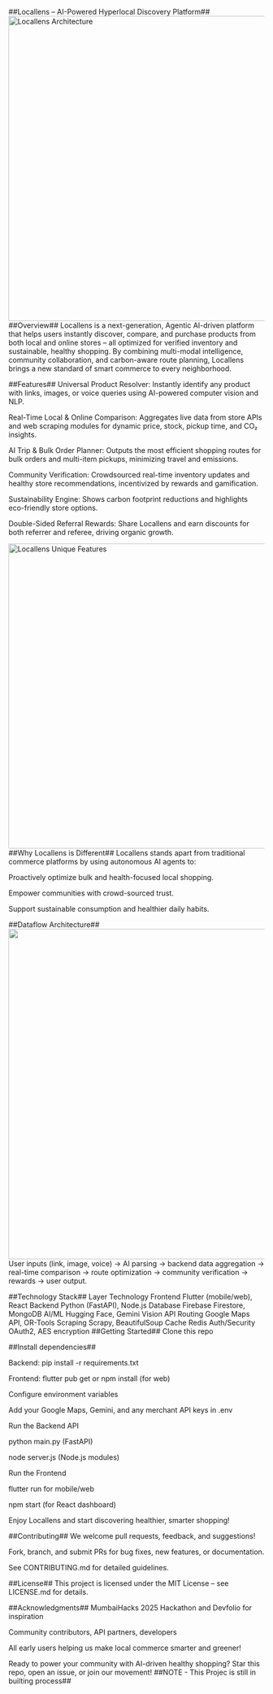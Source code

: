 ##Locallens – AI-Powered Hyperlocal Discovery Platform##
<img src="https://user-gen-media-assets.s3.amazonaws.com/seedream_images/e0fbf4cb-5d65-463e-97d7-3d48ef0f8323.png" alt="Locallens Architecture" width="600"/>
##Overview##
Locallens is a next-generation, Agentic AI-driven platform that helps users instantly discover, compare, and purchase products from both local and online stores – all optimized for verified inventory and sustainable, healthy shopping. By combining multi-modal intelligence, community collaboration, and carbon-aware route planning, Locallens brings a new standard of smart commerce to every neighborhood.

##Features##
Universal Product Resolver:
Instantly identify any product with links, images, or voice queries using AI-powered computer vision and NLP.

Real-Time Local & Online Comparison:
Aggregates live data from store APIs and web scraping modules for dynamic price, stock, pickup time, and CO₂ insights.

AI Trip & Bulk Order Planner:
Outputs the most efficient shopping routes for bulk orders and multi-item pickups, minimizing travel and emissions.

Community Verification:
Crowdsourced real-time inventory updates and healthy store recommendations, incentivized by rewards and gamification.

Sustainability Engine:
Shows carbon footprint reductions and highlights eco-friendly store options.

Double-Sided Referral Rewards:
Share Locallens and earn discounts for both referrer and referee, driving organic growth.

<img src="https://user-gen-media-assets.s3.amazonaws.com/seedream_images/7c46fb40-cfe1-48c3-aec5-5097e0dd9dcb.png" alt="Locallens Unique Features" width="600"/>
##Why Locallens is Different##
Locallens stands apart from traditional commerce platforms by using autonomous AI agents to:

Proactively optimize bulk and health-focused local shopping.

Empower communities with crowd-sourced trust.

Support sustainable consumption and healthier daily habits.

##Dataflow Architecture##
<img src="https://ppl-ai-code-interpreter-files.s3.amazonaws.com/web/direct-files/80fc11d4b7ed9e6e53a8faad1f8147db/9c044365-704c-4dd9-9ca8-28317b0a938f/17520d2f.png" width="650"/>
User inputs (link, image, voice) → AI parsing → backend data aggregation → real-time comparison → route optimization → community verification → rewards → user output.

##Technology Stack##
Layer	Technology
Frontend	Flutter (mobile/web), React
Backend	Python (FastAPI), Node.js
Database	Firebase Firestore, MongoDB
AI/ML	Hugging Face, Gemini Vision API
Routing	Google Maps API, OR-Tools
Scraping	Scrapy, BeautifulSoup
Cache	Redis
Auth/Security	OAuth2, AES encryption
##Getting Started##
Clone this repo

##Install dependencies##

Backend: pip install -r requirements.txt

Frontend: flutter pub get or npm install (for web)

Configure environment variables

Add your Google Maps, Gemini, and any merchant API keys in .env

Run the Backend API

python main.py (FastAPI)

node server.js (Node.js modules)

Run the Frontend

flutter run for mobile/web

npm start (for React dashboard)

Enjoy Locallens and start discovering healthier, smarter shopping!

##Contributing##
We welcome pull requests, feedback, and suggestions!

Fork, branch, and submit PRs for bug fixes, new features, or documentation.

See CONTRIBUTING.md for detailed guidelines.

##License##
This project is licensed under the MIT License – see LICENSE.md for details.

##Acknowledgments##
MumbaiHacks 2025 Hackathon and Devfolio for inspiration

Community contributors, API partners, developers

All early users helping us make local commerce smarter and greener!

Ready to power your community with AI-driven healthy shopping?
Star this repo, open an issue, or join our movement!
##NOTE - This Projec is still in builting process##
